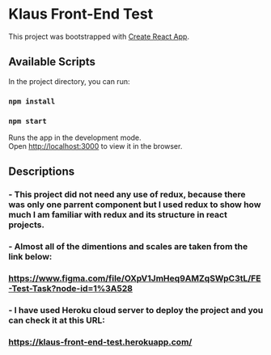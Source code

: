 # Klaus Front-End Test

This project was bootstrapped with [Create React App](https://github.com/facebook/create-react-app).

## Available Scripts

In the project directory, you can run:

### `npm install`

### `npm start`

Runs the app in the development mode.\
Open [http://localhost:3000](http://localhost:3000) to view it in the browser.

## Descriptions

### - This project did not need any use of redux, because there was only one parrent component but I used redux to show how much I am familiar with redux and its structure in react projects.

### - Almost all of the dimentions and scales are taken from the link below:

### https://www.figma.com/file/OXpV1JmHeq9AMZqSWpC3tL/FE-Test-Task?node-id=1%3A528

### - I have used Heroku cloud server to deploy the project and you can check it at this URL:

### https://klaus-front-end-test.herokuapp.com/
